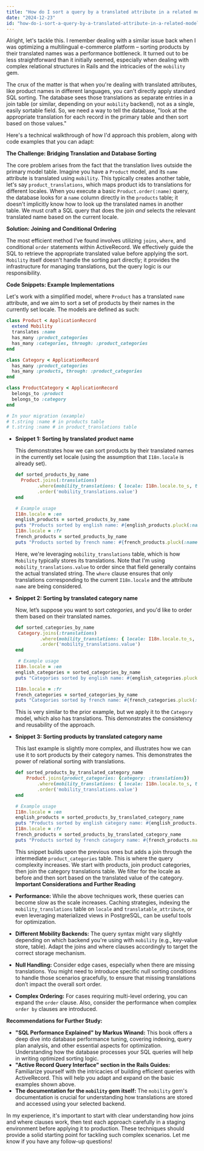 ```yaml
---
title: "How do I sort a query by a translated attribute in a related model using Rails and Mobility?"
date: "2024-12-23"
id: "how-do-i-sort-a-query-by-a-translated-attribute-in-a-related-model-using-rails-and-mobility"
---
```


Alright, let's tackle this. I remember dealing with a similar issue back when I was optimizing a multilingual e-commerce platform – sorting products by their translated names was a performance bottleneck. It turned out to be less straightforward than it initially seemed, especially when dealing with complex relational structures in Rails and the intricacies of the `mobility` gem.

The crux of the matter is that when you're dealing with translated attributes, like product names in different languages, you can't directly apply standard SQL sorting. The database sees those translations as separate entries in a join table (or similar, depending on your `mobility` backend), not as a single, easily sortable field. So, we need a way to tell the database, "look at the appropriate translation for each record in the primary table and then sort based on those values."

Here's a technical walkthrough of how I'd approach this problem, along with code examples that you can adapt:

**The Challenge: Bridging Translation and Database Sorting**

The core problem arises from the fact that the translation lives outside the primary model table. Imagine you have a `Product` model, and its `name` attribute is translated using `mobility`. This typically creates another table, let's say `product_translations`, which maps product ids to translations for different locales. When you execute a basic `Product.order(:name)` query, the database looks for a `name` column directly in the `products` table; it doesn't implicitly know how to look up the translated names in another table. We must craft a SQL query that does the join *and* selects the relevant translated name based on the current locale.

**Solution: Joining and Conditional Ordering**

The most efficient method I’ve found involves utilizing `joins`, `where`, and conditional `order` statements within ActiveRecord. We effectively guide the SQL to retrieve the appropriate translated value before applying the sort. `Mobility` itself doesn't handle the sorting part directly; it provides the infrastructure for managing translations, but the query logic is our responsibility.

**Code Snippets: Example Implementations**

Let's work with a simplified model, where `Product` has a translated `name` attribute, and we aim to sort a set of products by their names in the currently set locale. The models are defined as such:

```ruby
class Product < ApplicationRecord
  extend Mobility
  translates :name
  has_many :product_categories
  has_many :categories, through: :product_categories
end

class Category < ApplicationRecord
  has_many :product_categories
  has_many :products, through: :product_categories
end

class ProductCategory < ApplicationRecord
  belongs_to :product
  belongs_to :category
end

# In your migration (example)
# t.string :name # in products table
# t.string :name # in product_translations table
```

*   **Snippet 1: Sorting by translated product name**

    This demonstrates how we can sort products by their translated names in the currently set locale (using the assumption that `I18n.locale` is already set).

    ```ruby
    def sorted_products_by_name
      Product.joins(:translations)
            .where(mobility_translations: { locale: I18n.locale.to_s, translatable_attribute: 'name'})
            .order('mobility_translations.value')
    end

    # Example usage
    I18n.locale = :en
    english_products = sorted_products_by_name
    puts "Products sorted by english name: #{english_products.pluck(:name)}"
    I18n.locale = :fr
    french_products = sorted_products_by_name
    puts "Products sorted by french name: #{french_products.pluck(:name)}"

    ```

    Here, we're leveraging `mobility_translations` table, which is how `Mobility` typically stores its translations. Note that I'm using `mobility_translations.value` to order since that field generally contains the actual translated string. The `where` clause ensures that only translations corresponding to the current `I18n.locale` and the attribute `name` are being considered.

*   **Snippet 2: Sorting by translated category name**

    Now, let’s suppose you want to sort *categories*, and you'd like to order them based on their translated names.

    ```ruby
    def sorted_categories_by_name
     Category.joins(:translations)
             .where(mobility_translations: { locale: I18n.locale.to_s, translatable_attribute: 'name'})
             .order('mobility_translations.value')
    end

     # Example usage
    I18n.locale = :en
    english_categories = sorted_categories_by_name
    puts "Categories sorted by english name: #{english_categories.pluck(:name)}"

    I18n.locale = :fr
    french_categories = sorted_categories_by_name
    puts "Categories sorted by french name: #{french_categories.pluck(:name)}"
    ```
    This is very similar to the prior example, but we apply it to the `Category` model, which also has translations. This demonstrates the consistency and reusability of the approach.

*   **Snippet 3: Sorting products by translated category name**

    This last example is slightly more complex, and illustrates how we can use it to sort products by their category names. This demonstrates the power of relational sorting with translations.

    ```ruby
    def sorted_products_by_translated_category_name
        Product.joins(product_categories: {category: :translations})
            .where(mobility_translations: { locale: I18n.locale.to_s, translatable_attribute: 'name'})
            .order('mobility_translations.value')
    end

    # Example usage
    I18n.locale = :en
    english_products = sorted_products_by_translated_category_name
    puts "Products sorted by english category name: #{english_products.map{|p| p.categories.first.name}}"
    I18n.locale = :fr
    french_products = sorted_products_by_translated_category_name
    puts "Products sorted by french category name: #{french_products.map{|p| p.categories.first.name}}"
    ```

     This snippet builds upon the previous ones but adds a join through the intermediate `product_categories` table. This is where the query complexity increases. We start with products, join product categories, then join the category translations table. We filter for the locale as before and then sort based on the translated value of the category.
**Important Considerations and Further Reading**

*   **Performance:** While the above techniques work, these queries can become slow as the scale increases. Caching strategies, indexing the `mobility_translations` table on `locale` and `translatable_attribute`, or even leveraging materialized views in PostgreSQL, can be useful tools for optimization.
*   **Different Mobility Backends:** The query syntax might vary slightly depending on which backend you're using with `mobility` (e.g., key-value store, table). Adapt the joins and where clauses accordingly to target the correct storage mechanism.
*   **Null Handling:** Consider edge cases, especially when there are missing translations. You might need to introduce specific null sorting conditions to handle those scenarios gracefully, to ensure that missing translations don’t impact the overall sort order.
*   **Complex Ordering:** For cases requiring multi-level ordering, you can expand the `order` clause. Also, consider the performance when complex `order by` clauses are introduced.

**Recommendations for Further Study:**

*   **"SQL Performance Explained" by Markus Winand:** This book offers a deep dive into database performance tuning, covering indexing, query plan analysis, and other essential aspects for optimization. Understanding how the database processes your SQL queries will help in writing optimized sorting logic.
*   **"Active Record Query Interface" section in the Rails Guides:** Familiarize yourself with the intricacies of building efficient queries with ActiveRecord. This will help you adapt and expand on the basic examples shown above.
*   **The documentation for the `mobility` gem itself:** The `mobility` gem's documentation is crucial for understanding how translations are stored and accessed using your selected backend.

In my experience, it's important to start with clear understanding how joins and where clauses work, then test each approach carefully in a staging environment before applying it to production. These techniques should provide a solid starting point for tackling such complex scenarios. Let me know if you have any follow-up questions!
